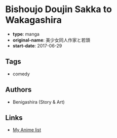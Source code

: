 # Bishoujo Doujin Sakka to Wakagashira

-   **type**: manga
-   **original-name**: 美少女同人作家と若頭
-   **start-date**: 2017-06-29

## Tags

-   comedy

## Authors

-   Benigashira (Story & Art)

## Links

-   [My Anime list](https://myanimelist.net/manga/110828/Bishoujo_Doujin_Sakka_to_Wakagashira)
